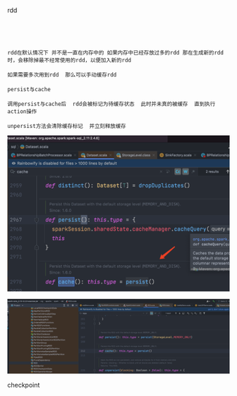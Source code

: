 rdd

```




rdd在默认情况下 并不是一直在内存中的 如果内存中已经存放过多的rdd 那在生成新的rdd时，会移除掉最不经常使用的rdd，以便加入新的rdd

如果需要多次用到rdd  那么可以手动缓存rdd

persist与cache

调用persist与cache后  rdd会被标记为待缓存状态  此时并未真的被缓存  直到执行action操作

unpersist方法会清除缓存标记  并立刻释放缓存
```

![1641969313015.png](image/2022-01-11-Spark/1641969313015.png)

![1641969397640.png](image/2022-01-11-Spark/1641969397640.png)

checkpoint

